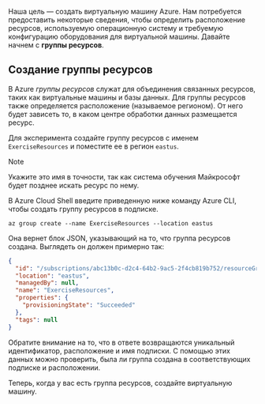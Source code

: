 Наша цель — создать виртуальную машину Azure. Нам потребуется предоставить некоторые сведения, чтобы определить расположение ресурсов, используемую операционную систему и требуемую конфигурацию оборудования для виртуальной машины. Давайте начнем с **группы ресурсов**.

## <a name="create-a-resource-group"></a>Создание группы ресурсов

В Azure _группы ресурсов_ служат для объединения связанных ресурсов, таких как виртуальные машины и базы данных. Для группы ресурсов также определяется расположение (называемое регионом). От него будет зависеть то, в каком центре обработки данных размещается ресурс.

Для эксперимента создайте группу ресурсов с именем `ExerciseResources` и поместите ее в регион `eastus`.

> [!NOTE]
> Укажите это имя в точности, так как система обучения Майкрософт будет позднее искать ресурс по нему. 

В Azure Cloud Shell введите приведенную ниже команду Azure CLI, чтобы создать группу ресурсов в подписке.

```azurecli
az group create --name ExerciseResources --location eastus
```

Она вернет блок JSON, указывающий на то, что группа ресурсов создана. Выглядеть он должен примерно так:

```json
{
  "id": "/subscriptions/abc13b0c-d2c4-64b2-9ac5-2f4cb819b752/resourceGroups/ExerciseResources",
  "location": "eastus",
  "managedBy": null,
  "name": "ExerciseResources",
  "properties": {
    "provisioningState": "Succeeded"
  },
  "tags": null
}
```

Обратите внимание на то, что в ответе возвращаются уникальный идентификатор, расположение и имя подписки. С помощью этих данных можно проверить, была ли группа создана в соответствующих подписке и расположении.

Теперь, когда у вас есть группа ресурсов, создайте виртуальную машину.